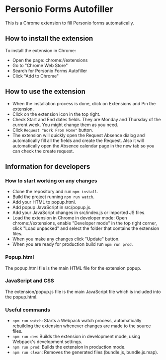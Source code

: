 # Personio Forms Autofiller
This is a Chrome extension to fill Personio forms automatically.

## How to install the extension
To install the extension in Chrome:
- Open the page: chrome://extensions
- Go to "Chrome Web Store"
- Search for Personio Forms Autofiller
- Click "Add to Chrome"

## How to use the extension
- When the installation process is done, click on Extensions and Pin the extension.
- Click on the extension icon in the top right.
- Check Start and End dates fields. They are Monday and Thursday of the current week. You might change them as you need.
- Click `Request "Work From Home"` button.
- The extension will quickly open the Request Absence dialog and automatically fill all the fields and create the Request. Also it will automatically open the Absence calendar page in the new tab so you can check the create request.

## Information for developers

### How to start working on any changes
- Clone the repository and run `npm install`.
- Build the project running `npm run watch`.
- Add your HTML to popup.html.
- Add popup JavaScript in src/popup.js.
- Add your JavaScript changes in src/index.js or imported JS files.
- Load the extension in Chrome in developer mode: Open chrome://extensions, enable "Developer mode" in the top right corner, click "Load unpacked" and select the folder that contains the extension files.
- When you make any changes click "Update" button.
- When you are ready for production build run `npm run prod`.

### Popup.html
The popup.html file is the main HTML file for the extension popup.

### JavaScript and CSS
The extension/popup.js file is the main JavaScript file which is included into the popup.html.

### Useful commands
- `npm run watch`: Starts a Webpack watch process, automatically rebuilding the extension whenever changes are made to the source files.
- `npm run dev`: Builds the extension in development mode, using Webpack's development settings.
- `npm run prod`: Builds the extension in production mode.
- `npm run clean`: Removes the generated files (bundle.js, bundle.js.map).
